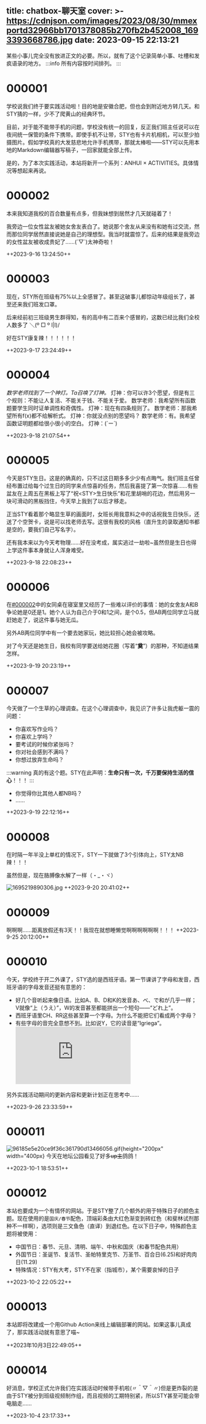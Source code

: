 title: chatbox-聊天室
cover: >-
  https://cdnjson.com/images/2023/08/30/mmexportd32966bb1701378085b270fb2b452008_1693393668786.jpg
date: 2023-09-15 22:13:21
---
某些小事儿完全没有放进正文的必要。所以，就有了这个记录简单小事、吐槽和发疯语录的地方。
:::info
所有内容按时间排列。
:::

# 000001
学校说我们终于要实践活动啦！目的地是安徽合肥，但也会到附近地方转几天。和STY猜的一样，少不了爬黄山的经典环节。

目前，对于能不能带手机的问题，学校没有统一的回复，反正我们班主任说可以在夜间统一保管的条件下携带。即使手机不让带，STY也有卡片机相机，可以至少拍摄图片。假如学校真的大发慈悲地允许手机携带，那就太棒啦——STY可以先用本地的Markdown编辑器写稿子，一回家就能全部上传。

是的，为了本次实践活动，本站将新开一个系列：ANHUI × ACTIVITIES。具体情况等想起来再说。

# 000002
本来我知道我校的百合数量有点多，但我妹想到居然才几天就碰着了！

我旁边一位女性盆友被她女舍友表白了。她说那个舍友从来没有和她有过交流，然而那位同学居然直接说她是自己的理想型。我当时就震惊了。后来的结果是我旁边的女性盆友被收成贵妃了……(´▽`)太神奇啦！

++2023-9-16 13:24:50++
# 000003 
现在，STY所在班级有75%以上全感冒了。甚至这破事儿都惊动年级组长了，甚至还来我们班发口罩。

后来经前初三班级男生群得知，有的高中有二百来个感冒的，这数已经比我们全校人数多了 ＼(º □ º l|l)/

好在STY康复辣！！！！！！

++2023-9-17 23:24:49++

# 000004
*数学老师找到了一个神灯。Ta召唤了灯神。*
灯神：你可以许3个愿望，但是有三个规则：不能让人复活、不能关于钱、不能关于爱。
数学老师：我希望所有函数题要学生同时证单调性和奇偶性。
灯神：现在有四条规则了。
数学老师：那我希望所有f(x)都不给解析式。
灯神：你就没点别的愿望吗？
数学老师：有。我希望函数证明题都给很小很小的空白。
灯神：(`ー´)

++2023-9-18 21:07:54++

# 000005
今天是STY生日。这是的确真的，只不过这日期多多少少有点晦气。我们班主任曾经布置过给每个过生日的同学来点惊喜的任务，然后我喜提了第一次惊喜……有些盆友在上周五在黑板上写了“祝<STY\>生日快乐”和花里胡哨的花边，然后用另一块可滑动的黑板挡住，今天早上我到了以后才移走。

正当STY看着那个略显生草的画面时，女班长用我意料之中的话祝我生日快乐，还送了个空贺卡，说是可以找老师去写。这很有我校的风格（直升生的录取通知书都是空的，要我们自己写名字）。

还有我本来以为今天考物理……好在没考成，属实逃过一劫啦~虽然但是生日也得上学这件事本身就让人浑身难受。

++2023-9-18 22:08:23++

# 000006
在[#000002](#000002)中的女同桌在寝室里又经历了一些难以评价的事情：她的女舍友A和B争论她是0还是1。她个人认为自己介于0和1之间，是个0.5，但AB两位同学立马就赶她走了，说这件事与她无瓜。

另外AB两位同学中有一个要去她家玩，她比较担心她会被攻略。

对了今天还是她生日，我校有同学要送给她花圈（写着“**奠**”）的那种，不知道结果怎样。

++2023-9-19 20:23:19++

# 000007
今天做了一个生草的心理调查。在这个心理调查中，我见识了许多让我虎躯一震的问题：
- 你喜欢写作业吗？
- 你喜欢上学吗？
- 要考试的时候你紧张吗？
- 你对社会感到不满吗？
- 你想过放弃生命吗？

:::warning
真的有这个题。STY在此声明：**生命只有一次，千万要保持生活的信心**！！！
:::
- 你觉得你比其他人都NB吗？
- ……

++2023-9-19 22:12:16++

# 000008
在时隔一年半没上单杠的情况下，STY一下就做了3个引体向上，STY太NB辣！！！

虽然但是，现在胳膊像水解了一样（・_・ヾ）

![1695219890306.jpg](https://cdnjson.com/images/2023/09/20/1695219890306.jpg "现在的STY  be like:")
++2023-9-20 20:41:02++

# 000009
啊啊啊……距离放假还有3天！！我现在就想睡懒觉啊啊啊啊啊啊！！！
++2023-9-25 20:12:00++

# 000010
今天，学校终于开二外课了，STY选的是西班牙语。第一节课讲了字母和发音，西班牙语的字母发音还挺有意思的：
- 好几个音听起来像日语。比如A、B、D和K的发音あ、べ、で和が几乎一样；V就像“上（うえ）”，W的发音甚至都能拼出一个短句——“どれ上”。
- 西班牙语里CH、RR这些甚至算一个字母。为什么不能把它们看成两个字母？
- 有些字母的音完全意想不到。比如说Y，它的读音是“Igriega”。
![picture](https://www.proprofs.com/quiz-school/certificate/certificate.php?author_customer=0&id=324750751&qid=109208&uname=Ameitsu "STY太NB辣！！！")

另外实践活动期间的更新内容和更新计划正在思考中……

++2023-9-26 23:33:59++

# 000011
![96185e5e20ce9f36c361790d13466056.gif](https://cdnjson.com/images/2023/09/30/96185e5e20ce9f36c361790d13466056.gif){height="200px" width="400px}
今天在地坛公园看见了好多~~up主~~鸽鸽！

++2023-10-1 18:53:51++

# 000012
本站也要成为一个有情怀的网站。于是STY整了几个额外的用于特殊日子的颜色主题。现在使用的是`国庆/春节`配色，顶端彩条由大红色渐变到砖红色（和斐林试剂那种不一样啊），选项则是三文鱼色（直译）到退红色。在以下日子中，特殊颜色主题将被使用：
- 中国节日：春节、元旦、清明、端午、中秋和国庆（和春节配色共用）
- 外国节日：圣诞节、复活节、圣帕特里克节、万圣节、百合日(6.25)和好肉肉日(11.29)
- 特殊情况：STY有大考，STY不在家（指城市），某个需要哀悼的日子

++2023-10-2 22:05:22++

# 000013
本站即将改建成一个用Github Action来线上编辑部署的网站。如果这事儿真成了，那实践活动就有意思了喵~

++2023年10月3日22:49:05++

# 000014
好消息，学校正式允许我们在实践活动时候带手机啦(〃＾▽＾〃)但是更炸裂的是由于STY被分到班级视频制作组，而且视频的工期特别紧，所以STY甚至可能会带电脑走……

++2023-10-4 23:17:33++
